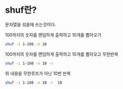 # shuf란?

문자열을 섞을때 쓰는것이다.


100까지의 숫자를 랜덤하게 출력하고 10개를 뽑아오기
``` bash
shuf -i 1-100 -n 10
```

100까지의 숫자를 랜덤하게 출력하고 10개를 뽑아오고 무한반복

``` bash
shuf -i 1-100 -n 10 -r 
```

위 내용을 무한루프가 아닌 10번 반복
``` bash
shuf -i 1-100 -n 10 -r  10
```
